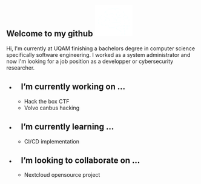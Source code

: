 ## Welcome to my github <img src="isolatedbrain.svg" alt="drawing" width="100"/>

Hi, I'm currently at UQAM finishing a bachelors degree in computer science specifically software engineering. I worked as a system administrator and now I'm looking for a job position as a developper or cybersecurity researcher. 

- <img src="isolatedbrain.svg" alt="drawing" width="10"/> I’m currently working on ...
    -
    - Hack the box CTF
    - Volvo canbus hacking

- <img src="isolatedbrain.svg" alt="drawing" width="10"/> I’m currently learning ...
    -
    - CI/CD implementation

- <img src="isolatedbrain.svg" alt="drawing" width="10"/> I’m looking to collaborate on ...
    -
    - Nextcloud opensource project 

